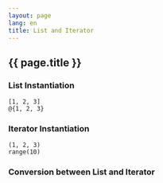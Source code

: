 ```yaml
---
layout: page
lang: en
title: List and Iterator
---
```


{{ page.title }}
----------------

### List Instantiation

    [1, 2, 3]
    @{1, 2, 3}

### Iterator Instantiation

    (1, 2, 3)
    range(10)


### Conversion between List and Iterator
